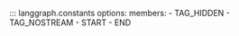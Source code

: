 ::: langgraph.constants
    options:
      members:
        - TAG_HIDDEN
        - TAG_NOSTREAM
        - START
        - END
